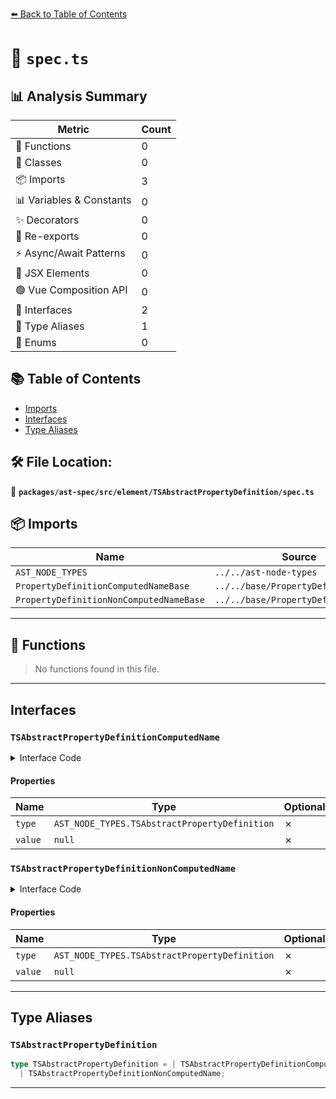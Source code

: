 [⬅️ Back to Table of Contents](../../../../../index.md)

# 📄 `spec.ts`

## 📊 Analysis Summary

| Metric | Count |
|--------|-------|
| 🔧 Functions | 0 |
| 🧱 Classes | 0 |
| 📦 Imports | 3 |
| 📊 Variables & Constants | 0 |
| ✨ Decorators | 0 |
| 🔄 Re-exports | 0 |
| ⚡ Async/Await Patterns | 0 |
| 💠 JSX Elements | 0 |
| 🟢 Vue Composition API | 0 |
| 📐 Interfaces | 2 |
| 📑 Type Aliases | 1 |
| 🎯 Enums | 0 |

## 📚 Table of Contents

- [Imports](#imports)
- [Interfaces](#interfaces)
- [Type Aliases](#type-aliases)

## 🛠️ File Location:
📂 **`packages/ast-spec/src/element/TSAbstractPropertyDefinition/spec.ts`**

## 📦 Imports

| Name | Source |
|------|--------|
| `AST_NODE_TYPES` | `../../ast-node-types` |
| `PropertyDefinitionComputedNameBase` | `../../base/PropertyDefinitionBase` |
| `PropertyDefinitionNonComputedNameBase` | `../../base/PropertyDefinitionBase` |


---

## 🔧 Functions

> No functions found in this file.


---

## Interfaces

### `TSAbstractPropertyDefinitionComputedName`

<details><summary>Interface Code</summary>

```ts
export interface TSAbstractPropertyDefinitionComputedName
  extends PropertyDefinitionComputedNameBase {
  type: AST_NODE_TYPES.TSAbstractPropertyDefinition;
  value: null;
}
```
</details>

#### Properties

| Name | Type | Optional | Description |
|------|------|----------|-------------|
| `type` | `AST_NODE_TYPES.TSAbstractPropertyDefinition` | ✗ |  |
| `value` | `null` | ✗ |  |

### `TSAbstractPropertyDefinitionNonComputedName`

<details><summary>Interface Code</summary>

```ts
export interface TSAbstractPropertyDefinitionNonComputedName
  // this does not extend ClassPropertyDefinitionNonComputedNameBase because abstract private names are not allowed
  extends PropertyDefinitionNonComputedNameBase {
  type: AST_NODE_TYPES.TSAbstractPropertyDefinition;
  value: null;
}
```
</details>

#### Properties

| Name | Type | Optional | Description |
|------|------|----------|-------------|
| `type` | `AST_NODE_TYPES.TSAbstractPropertyDefinition` | ✗ |  |
| `value` | `null` | ✗ |  |


---

## Type Aliases

### `TSAbstractPropertyDefinition`

```ts
type TSAbstractPropertyDefinition = | TSAbstractPropertyDefinitionComputedName
  | TSAbstractPropertyDefinitionNonComputedName;
```


---